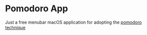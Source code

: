 # Pomodoro App

Just a free menubar macOS application for adopting the [pomodoro technique](http://pomodorotechnique.com/)
